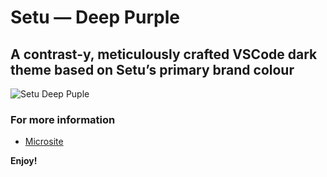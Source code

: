# Setu — Deep Purple
## A contrast-y, meticulously crafted VSCode dark theme based on Setu’s primary brand colour

![Setu Deep Puple](https://setu-design.s3.amazonaws.com/public-assets/vscode-themes/setu-deep-purple.webp)

### For more information
* [Microsite](https://opensource.setu.co/)

**Enjoy!**
